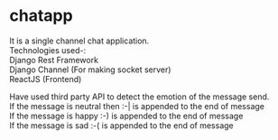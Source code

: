 # chatapp
It is a single channel chat application. <br/>
Technologies used-:<br/>
Django Rest Framework<br/>
Django Channel (For making socket server)<br/>
ReactJS (Frontend)<br/>

Have used third party API to detect the emotion of the message send.<br>
If the message is neutral then :-| is appended to the end of message<br>
If the message is happy :-) is appended to the end of message<br>
If the message is sad :-( is appended to the end of message
